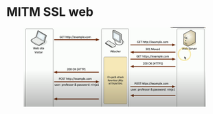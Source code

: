 # MITM SSL web

<figure><img src="../../../.gitbook/assets/image (7).png" alt=""><figcaption></figcaption></figure>
